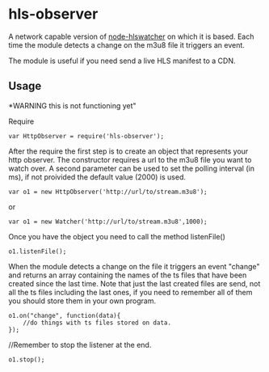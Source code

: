 hls-observer
===============

A network capable version of <a href="http://github.com/marc-ferrer/node-hlswatcher">node-hlswatcher</a> on which it is based. Each time the module detects a change on the m3u8 file it triggers an event.

The module is useful if you need send a live HLS manifest to a CDN.


## Usage ####################################################################

*WARNING this is not functioning yet"

Require

	var HttpObserver = require('hls-observer');

After the require the first step is to create an object that represents your http observer.
The constructor requires a url to the m3u8 file you want to watch over.
A second parameter can be used to set the polling interval (in ms),
if not proivided the default value (2000) is used.

	var o1 = new HttpObserver('http://url/to/stream.m3u8');

or

	var o1 = new Watcher('http://url/to/stream.m3u8',1000);

Once you have the object you need to call the method listenFile()

	o1.listenFile();

When the module detects a change on the file it triggers an event "change" and returns
an array containing the names of the ts files that have been created since the last time.
Note that just the last created files are send, not all the ts files including the last ones,
if you need to remember all of them you should store them in your own program.

	o1.on("change", function(data){
		//do things with ts files stored on data.
	});

//Remember to stop the listener at the end.

	o1.stop();
